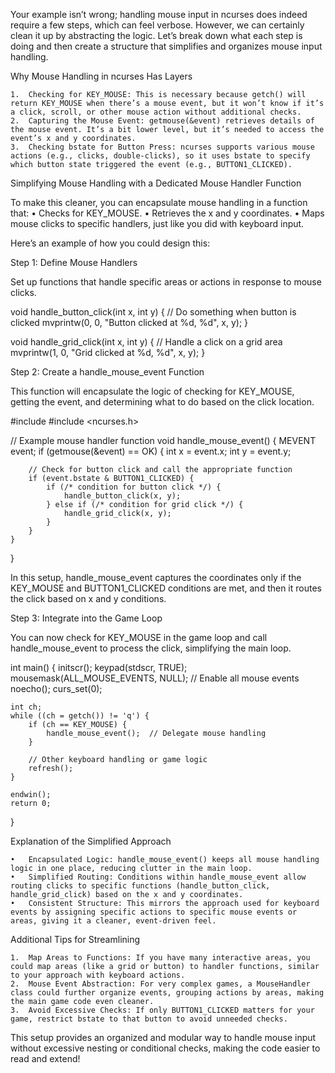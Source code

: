 Your example isn’t wrong; handling mouse input in ncurses does indeed require a few steps, which can feel verbose. However, we can certainly clean it up by abstracting the logic. Let’s break down what each step is doing and then create a structure that simplifies and organizes mouse input handling.

Why Mouse Handling in ncurses Has Layers

    1.	Checking for KEY_MOUSE: This is necessary because getch() will return KEY_MOUSE when there’s a mouse event, but it won’t know if it’s a click, scroll, or other mouse action without additional checks.
    2.	Capturing the Mouse Event: getmouse(&event) retrieves details of the mouse event. It’s a bit lower level, but it’s needed to access the event’s x and y coordinates.
    3.	Checking bstate for Button Press: ncurses supports various mouse actions (e.g., clicks, double-clicks), so it uses bstate to specify which button state triggered the event (e.g., BUTTON1_CLICKED).

Simplifying Mouse Handling with a Dedicated Mouse Handler Function

To make this cleaner, you can encapsulate mouse handling in a function that:
• Checks for KEY_MOUSE.
• Retrieves the x and y coordinates.
• Maps mouse clicks to specific handlers, just like you did with keyboard input.

Here’s an example of how you could design this:

Step 1: Define Mouse Handlers

Set up functions that handle specific areas or actions in response to mouse clicks.

void handle_button_click(int x, int y) {
// Do something when button is clicked
mvprintw(0, 0, "Button clicked at %d, %d", x, y);
}

void handle_grid_click(int x, int y) {
// Handle a click on a grid area
mvprintw(1, 0, "Grid clicked at %d, %d", x, y);
}

Step 2: Create a handle_mouse_event Function

This function will encapsulate the logic of checking for KEY_MOUSE, getting the event, and determining what to do based on the click location.

#include <map>
#include <ncurses.h>

// Example mouse handler function
void handle_mouse_event() {
MEVENT event;
if (getmouse(&event) == OK) {
int x = event.x;
int y = event.y;

        // Check for button click and call the appropriate function
        if (event.bstate & BUTTON1_CLICKED) {
            if (/* condition for button click */) {
                handle_button_click(x, y);
            } else if (/* condition for grid click */) {
                handle_grid_click(x, y);
            }
        }
    }

}

In this setup, handle_mouse_event captures the coordinates only if the KEY_MOUSE and BUTTON1_CLICKED conditions are met, and then it routes the click based on x and y conditions.

Step 3: Integrate into the Game Loop

You can now check for KEY_MOUSE in the game loop and call handle_mouse_event to process the click, simplifying the main loop.

int main() {
initscr();
keypad(stdscr, TRUE);
mousemask(ALL_MOUSE_EVENTS, NULL); // Enable all mouse events
noecho();
curs_set(0);

    int ch;
    while ((ch = getch()) != 'q') {
        if (ch == KEY_MOUSE) {
            handle_mouse_event();  // Delegate mouse handling
        }

        // Other keyboard handling or game logic
        refresh();
    }

    endwin();
    return 0;

}

Explanation of the Simplified Approach

    •	Encapsulated Logic: handle_mouse_event() keeps all mouse handling logic in one place, reducing clutter in the main loop.
    •	Simplified Routing: Conditions within handle_mouse_event allow routing clicks to specific functions (handle_button_click, handle_grid_click) based on the x and y coordinates.
    •	Consistent Structure: This mirrors the approach used for keyboard events by assigning specific actions to specific mouse events or areas, giving it a cleaner, event-driven feel.

Additional Tips for Streamlining

    1.	Map Areas to Functions: If you have many interactive areas, you could map areas (like a grid or button) to handler functions, similar to your approach with keyboard actions.
    2.	Mouse Event Abstraction: For very complex games, a MouseHandler class could further organize events, grouping actions by areas, making the main game code even cleaner.
    3.	Avoid Excessive Checks: If only BUTTON1_CLICKED matters for your game, restrict bstate to that button to avoid unneeded checks.

This setup provides an organized and modular way to handle mouse input without excessive nesting or conditional checks, making the code easier to read and extend!

